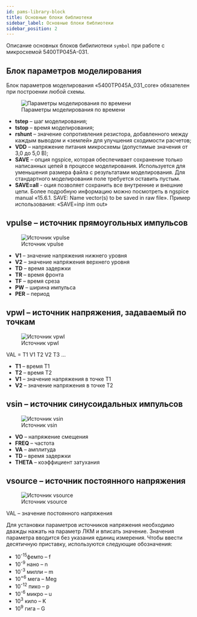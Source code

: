 ```yaml
---
id: pams-library-block
title: Основные блоки библиотеки
sidebar_label: Основные блоки библиотеки
sidebar_position: 2
---
```


Описание основных блоков бибилиотеки `symbol` при работе с микросхемой 5400ТР045А-031.

## Блок параметров моделирования

Блок параметров моделирования «5400ТР045A_031_core» обязателен при построении любой схемы.

<!-- <div className="doc-image-container">
<a href="/img/5400ТР045А-031/electric/031_core.png"  target="blank">
<figure>
    <img src="/img/5400ТР045А-031/electric/031_core.png" alt="Параметры моделирования по времени" title="Параметры моделирования по времени" />
  <figcaption  className="doc-image-container__image-title">Параметры моделирования по времени</figcaption>
</figure>
</a>
</div> -->

<div className="doc-image-container">
<figure>
  <img src="/img/5400ТР045А-031/electric/031_core.png" alt="Параметры моделирования по времени" />
  <figcaption  className="doc-image-container__image-title">Параметры моделирования по времени</figcaption>
</figure>
</div>

- **tstep** – шаг моделирования;
- **tstop** – время моделирования;
- **rshunt** – значение сопротивления резистора, добавленного между каждым выводом и «землей» для улучшения сходимости расчетов;
- **VDD** – напряжение питания микросхемы (допустимые значения от 3,0 до 5,0 В);
- **SAVE** – опция ngspice, которая обеспечивает сохранение только написанных цепей в процессе моделирования. Используется для уменьшения размера файла с результатами моделирования. Для стандартного моделирования поле требуется оставить пустым.
- **SAVE=all** - оция позволяет сохранить все внутренние и внешние цепи. Более подробную информацию можно посмотреть в ngspice manual «15.6.1. SAVE: Name vector(s) to be saved in raw file». Пример использования: «SAVE=inp inm out»

## vpulse – источник прямоугольных импульсов

<!-- <div className="doc-image-container">
<a href="/img/5400ТР045А-031/library/vpulse-source.png"  target="blank">
<figure>
    <img src="/img/5400ТР045А-031/library/vpulse-source.png" alt="Источник vpulse" title="Источник vpulse" />
  <figcaption  className="doc-image-container__image-title">Источник vpulse</figcaption>
</figure>
</a>
</div> -->

<div className="doc-image-container">
<figure>
  <img src="/img/5400ТР045А-031/library/vpulse-source.png" alt="Источник vpulse" />
  <figcaption  className="doc-image-container__image-title">Источник vpulse</figcaption>
</figure>
</div>

- **V1** – значение напряжения нижнего уровня
- **V2** – значение напряжения верхнего уровня
- **TD** – время задержки
- **TR** – время фронта
- **TF** – время среза
- **PW** – ширина импульса
- **PER** – период

## vpwl – источник напряжения, задаваемый по точкам

<!-- <div className="doc-image-container">
<a href="/img/5400ТР045А-031/library/vpwl-source.png"  target="blank">
<figure>
    <img src="/img/5400ТР045А-031/library/vpwl-source.png" alt="Источник vpwl" title="Источник vpwl" />
  <figcaption  className="doc-image-container__image-title">Источник vpwl</figcaption>
</figure>
</a>
</div> -->

<div className="doc-image-container">
<figure>
  <img src="/img/5400ТР045А-031/library/vpwl-source.png" alt="Источник vpwl" />
  <figcaption  className="doc-image-container__image-title">Источник vpwl</figcaption>
</figure>
</div>

VAL = T1 V1 T2 V2 T3 …

- **T1** – время T1
- **T2** – время T2
- **V1** – значение напряжения в точке T1
- **V2** – значение напряжения в точке T2

## vsin – источник синусоидальных импульсов

<!-- <div className="doc-image-container">
<a href="/img/5400ТР045А-031/library/vsin-source.png"  target="blank">
<figure>
    <img src="/img/5400ТР045А-031/library/vsin-source.png" alt="Источник vsin" title="Источник vsin" />
  <figcaption  className="doc-image-container__image-title">Источник vsin</figcaption>
</figure>
</a>
</div> -->

<div className="doc-image-container">
<figure>
  <img src="/img/5400ТР045А-031/library/vsin-source.png" alt="Источник vsin" />
  <figcaption  className="doc-image-container__image-title">Источник vsin</figcaption>
</figure>
</div>

- **VO** – напряжение смещения
- **FREQ** – частота
- **VA** – амплитуда
- **TD** – время задержки
- **THETA** – коэффициент затухания

## vsource – источник постоянного напряжения

<!-- <div className="doc-image-container">
<a href="/img/5400ТР045А-031/library/vsource.png"  target="blank">
<figure>
    <img src="/img/5400ТР045А-031/library/vsource.png" alt="Источник vsource" title="Источник vsource" />
  <figcaption  className="doc-image-container__image-title">Источник vsource</figcaption>
</figure>
</a>
</div> -->

<div className="doc-image-container">
<figure>
  <img src="/img/5400ТР045А-031/library/vsource.png" alt="Источник vsource" />
  <figcaption  className="doc-image-container__image-title">Источник vsource</figcaption>
</figure>
</div>

VAL – значение постоянного напряжения

Для установки параметров источников напряжения необходимо дважды нажать на параметр ЛКМ
и вписать значение. Значения параметра вводится без указания единиц измерения. Чтобы ввести десятичную приставку, используются следующие обозначения:<sup></sup>

- 10<sup>-15</sup>фемто – f
- 10<sup>-9</sup> нано – n
- 10<sup>-3</sup> милли – m
- 10<sup>+6</sup> мега – Meg
- 10<sup>-12</sup> пико – p
- 10<sup>-6</sup> микро – u
- 10<sup>3</sup> кило – K
- 10<sup>9</sup> гига – G
